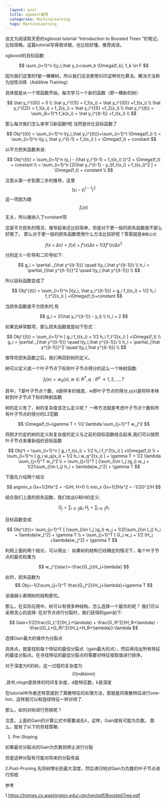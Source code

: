 ```yaml
---
  layout: post
  title: xgboost推导
  categories: MachineLearning
  tags: MachineLearning
---
```


该文为阅读陈天奇的xgboost tutorial “Introduction to Boosted Trees ”的笔记，比较简略。这篇tutorial写得很详细，也比较好懂，推荐阅读。

xgboost的目标函数:

$$
\sum_{i=1}^n l(y_i,\hat y_i)+\sum_k \Omega(f_k), f_k \in F
$$

因为我们这里的f是一棵棵树，所以我们没法使用SGD这种优化算法。解决方法称为加性训练（Additive Training）

具体就是从一个常函数开始，每次学习一个新的函数（即一棵新的树）

$$
\hat y_i^{(0)} = 0 \\
\hat y_i^{(1)} = f_1(x_i) = \hat y_i^{(0)} +f_1(x_i) \\
\hat y_i^{(2)} = f_1(x_i) + f_2(x_i) = \hat y_i^{(1)} +f_2(x_i) \\
\hat y_i^{(t)} = \sum_{k=1}^t f_k(x_i) = \hat y_i^{(t-1)} +f_t(x_i) \\
$$

那么每次我们怎么来学习新函数f呢
当然是优化目标函数了

$$
Obj^{(t)} = \sum_{i=1}^n l(y_i,\hat y_i^{(t)})+\sum_{i=1}^t \Omega(f_i) \\
	  = \sum_{i=1}^n l(y_i, \hat y_i^{t-1} + f_t(x_i) ) + \Omega(f_t) + constant
$$

以平方损失函数来说:

$$
Obj^{(t)} = \sum_{i=1}^n (y_i - (\hat y_i^{t-1} + f_t(x_i) ))^2 + \Omega(f_t) + constant \\
	  = \sum_{i=1}^n [2(\hat y_i^{t-1} - y_i)f_t(x_i) + f_t(x_i)^2 ] + \Omega(f_t) + constant \\
$$

注意从第一步到第二步的推导，这里$$(y_i-\hat y_i^{t-1})^2$$这一项因为跟$$f_t(x)$$无关，所以被纳入了constant项

这是平方损失的情况，推导起来还比较简单，但是对于更一般的损失函数就不那么好推了。
那么对于更一般的损失函数使用什么方法比较好呢？答案就是`泰勒公式`

$$
f(x+\Delta x)=f(x)+f'(x)\Delta x + 1/2 f{''}(x)\Delta x^2
$$

分别定义一阶导和二阶导如下:

$$
g_i = \partial _{\hat y^{(t-1)}} \quad  l(y_i,\hat y^{(t-1)}) \\
h_i = \partial_{\hat y^{(t-1)}}^2 \quad  l(y_i,\hat y^{(t-1)}) \\
$$

所以目标函数变成了

$$
Obj^{(t)} = \sum_{i=1}^n [l(y_i, \hat y_i^{(t-1)}) + g_i f_t(x_i) + 1/2 h_i f_t^2(x_i)  ] +\Omega(f_t)+constant
$$

当损失函数是平方损失时,有

$$
g_i = 2(\hat y_i^{(t-1)} - y_i) \\
h_i = 2
$$

如果去掉常数项，那么损失函数就是如下形式：

$$
Obj^{(t)} = \sum_{i=1}^n [ g_i f_t(x_i) + 1/2 h_i f_t^2(x_i)  ] +\Omega(f_t) \\
g_i = \partial _{\hat y^{(t-1)}} \quad  l(y_i,\hat y^{(t-1)}) \\
h_i = \partial_{\hat y^{(t-1)}}^2 \quad  l(y_i,\hat y^{(t-1)}) \\
$$

推导完损失函数之后，我们再回到树的定义。

树可以定义成一个叶子节点下标到叶子节点得分的这么一个映射函数:

$$
f_t(x)=w_q(x), w\in R^T, q:R^d \to {1,2,...,T}
$$

其中，T是叶子节点个数，d是样本的维度，w即叶子节点的得分,q(x)是将样本映射到叶子节点下标的映射函数

树的定义有了，树的复杂度该怎么定义呢？
一种方法就是考虑叶子节点个数和所有叶子节点的得分的L2范数

$$
\Omega(f_t)=\gamma T + 1/2 \lambda \sum_{j=1}^T w_j^2
$$

将刚才约定的树的定义和复杂度的定义与之前的目标函数结合起来,我们可以按照叶子节点来重新组织目标函数

$$
Obj^t = \sum_{i=1}^n [ g_i f_t(x_i) + 1/2 h_i f_t^2(x_i)  ] +\Omega(f_t) \\
       = \sum_{i=1}^n [ g_i w_q(x_i) + 1/2 h_i w_q^2(x_i)  ] + \gamma T + 1/2 \lambda \sum_{j=1}^T w_j^2 \\
       = \sum_{j=1}^T [ (\sum_{i\in I_j }g_i) w_j + 1/2(\sum_{i\in I_j} h_i + \lambda)w_j^2]  + \gamma T
$$


下面先介绍两个结论

$$
argmin_x Gx+1/2Hx^2 = -G/H, H>0 \\
min_x Gx+1/2Hx^2 = -1/2G^2/H
$$

结合我们上面的损失函数，我们给出G和H的定义:

$$
G_j=\sum_{i \in I_j}g_i, H_j=\sum_{i\in I_j}h_i
$$

目标函数变成:

$$
Obj^{(t)}= \sum_{j=1}^T [ (\sum_{i\in I_j }g_i) w_j + 1/2(\sum_{i\in I_j} h_i + \lambda)w_j^2]  + \gamma T \\
	 = \sum_{j=1}^T [ G_j w_j + 1/2 (H_j +\lambda)w_j^2] + \gamma T
$$

利用上面的两个结论，可以得出：
如果树的结构已经确定的情况下，每个叶子节点的最优权重为

$$
w_j^{\star}=-\frac{G_j}{H_j+\lambda}
$$

此时，损失函数为
$$
Obj=-1/2\sum_{j=1}^T \frac{G_j^2}{H_j+\lambda}+\gamma T
$$

该值越小表明树的结构更优。

那么，在实际应用中，树可以有很多种结构，怎么选择一个最优的呢？
我们可以采用贪心的选择:
在对节点进行分裂时，我们获得的gain如下:

$$
    Gain=1/2[\frac{G_L^2}{H_L+\lambda} + \frac{G_R^2}{H_R+\lambda} - \frac{(G_L+G_R)^2}{H_L+H_R+\lambda}]-\lambda
$$

选择Gain最大的值作为分裂点

具体点，就是找到每个特征的最佳分裂点（gain最大的点），然后再找出所有特征的最佳分裂点。在寻找特征的最佳分裂点时需要对特征按取值进行排序。

对于深度为K的树，这一过程的复杂度为$$O(ndklon n)$$,其中,$nlog n$是排序的时间复杂度，d是特征数，k是深度

在tutorial中作者还特意提到了离散特征的处理方法，那就是将离散特征进行one-hot，这样就可以和连续特征一样对待了.

那么，如何对树进行剪枝呢？

注意，上面的Gain的计算公式中需要减去$\lambda$，这样，Gain就有可能为负数。
那么，就有了以下的剪枝策略:
1. Pre-Stoping

如果最优分裂点的Gain为负数则停止进行分裂

但是这种分裂有可能对将来的分裂有益

2.Post-Pruning
先将树增长到最大深度，然后递归地对Gain为负数的叶子节点进行剪枝




参考

1.https://homes.cs.washington.edu/~tqchen/pdf/BoostedTree.pdf
